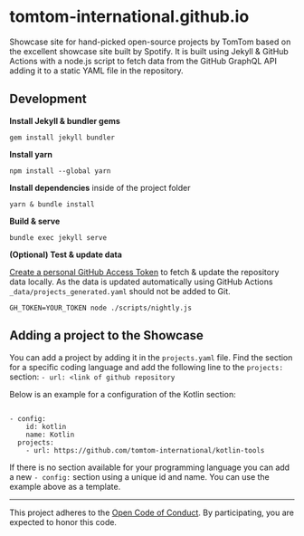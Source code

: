 # tomtom-international.github.io


Showcase site for hand-picked open-source projects by TomTom based on the excellent showcase site built by Spotify. It is built using Jekyll & GitHub Actions with a node.js script to fetch data from the GitHub GraphQL API adding it to a static YAML file in the repository.


## Development

**Install Jekyll & bundler gems**

```
gem install jekyll bundler
```

**Install yarn**

```
npm install --global yarn
```

**Install dependencies** inside of the project folder

```
yarn & bundle install
```

**Build & serve**

```
bundle exec jekyll serve
```

**(Optional) Test & update data**

[Create a personal GitHub Access Token](https://github.com/settings/tokens) to fetch & update the repository data locally. As the data is updated automatically using GitHub Actions `_data/projects_generated.yaml` should not be added to Git.

```
GH_TOKEN=YOUR_TOKEN node ./scripts/nightly.js
```

## Adding a project to the Showcase
You can add a project by adding it in the `projects.yaml` file.
Find the section for a specific coding language and add the following line to
the `projects:` section: `- url: <link of github repository`

Below is an example for a configuration of the Kotlin section:

```

- config:
    id: kotlin
    name: Kotlin
  projects:
    - url: https://github.com/tomtom-international/kotlin-tools

```

If there is no section available for your programming language you can add a new `- config:` section using a unique id and name. You can use the example above as a template.

---

This project adheres to the [Open Code of Conduct][code-of-conduct]. By participating, you are expected to honor this code.

[code-of-conduct]: https://github.com/tomtom-international/.github/blob/main/code-of-conduct.md
